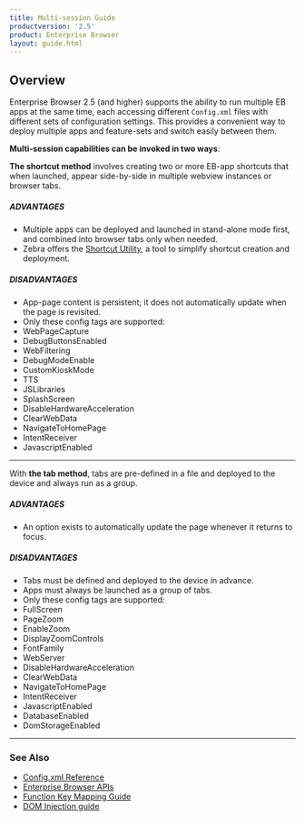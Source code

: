 ```yaml
---
title: Multi-session Guide
productversion: '2.5'
product: Enterprise Browser
layout: guide.html
---
```

## Overview
Enterprise Browser 2.5 (and higher) supports the ability to run multiple EB apps at the same time, each accessing different `Config.xml` files with different sets of configuration settings. This provides a convenient way to deploy multiple apps and feature-sets and switch easily between them. 

**Multi-session capabilities can be invoked in two ways**: 

**The shortcut method** involves creating two or more EB-app shortcuts that when launched, appear side-by-side in multiple webview instances or browser tabs. 

##### ADVANTAGES 
* Multiple apps can be deployed and launched in stand-alone mode first, and combined into browser tabs only when needed.
* Zebra offers the [Shortcut Utility](../ShortcutCreator), a tool to simplify shortcut creation and deployment.  

##### DISADVANTAGES
* App-page content is persistent; it does not automatically update when the page is revisited.
* Only these config tags are supported: 
 * WebPageCapture
 * DebugButtonsEnabled
 * WebFiltering
 * DebugModeEnable
 * CustomKioskMode
 * TTS
 * JSLibraries
 * SplashScreen
 * DisableHardwareAcceleration
 * ClearWebData
 * NavigateToHomePage
 * IntentReceiver
 * JavascriptEnabled
 
-----

With **the tab method**, tabs are pre-defined in a file and deployed to the device and always run as a group.

##### ADVANTAGES 
* An option exists to automatically update the page whenever it returns to focus.

##### DISADVANTAGES
* Tabs must be defined and deployed to the device in advance. 
* Apps must always be launched as a group of tabs. 
* Only these config tags are supported: 
 * FullScreen
 * PageZoom
 * EnableZoom
 * DisplayZoomControls
 * FontFamily
 * WebServer
 * DisableHardwareAcceleration
 * ClearWebData
 * NavigateToHomePage
 * IntentReceiver
 * JavascriptEnabled
 * DatabaseEnabled
 * DomStorageEnabled


-----

### See Also

* [Config.xml Reference](../configreference)
* [Enterprise Browser APIs](../apioverview)
* [Function Key Mapping Guide](/keycapture/#mappingproprietaryfunctionkeycodes)
* [DOM Injection guide](../dom)







